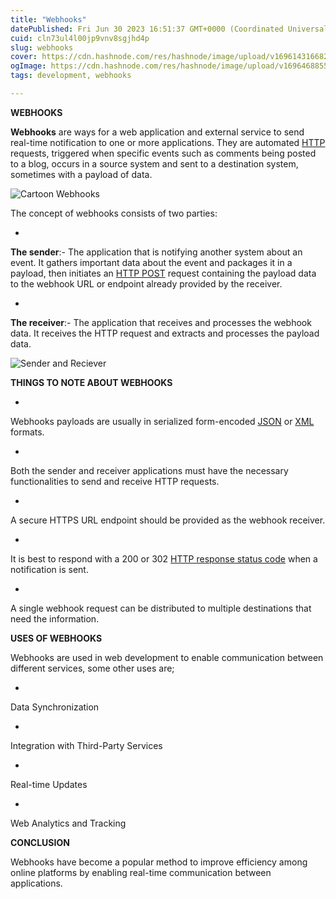 ```yaml
---
title: "Webhooks"
datePublished: Fri Jun 30 2023 16:51:37 GMT+0000 (Coordinated Universal Time)
cuid: cln73ul4l00jp9vnv8sgjhd4p
slug: webhooks
cover: https://cdn.hashnode.com/res/hashnode/image/upload/v1696143166823/f68d9373-1e23-4569-b34e-b7625098927f.jpeg
ogImage: https://cdn.hashnode.com/res/hashnode/image/upload/v1696468855552/70c2e2e0-31f9-4893-b6f6-8c6562617979.jpeg
tags: development, webhooks

---
```


**WEBHOOKS**

**Webhooks** are ways for a web application and external service to send real-time notification to one or more applications. They are automated [HTTP](https://www.freecodecamp.org/news/what-is-http/) requests, triggered when specific events such as comments being posted to a blog, occurs in a source system and sent to a destination system, sometimes with a payload of data.

![Cartoon Webhooks](https://cdn.hashnode.com/res/hashnode/image/upload/v1696143162941/5f7d7d44-a067-4946-9a95-a3e6a751bcb6.png)



The concept of webhooks consists of two parties:

- 
**The sender**:- The application that is notifying another system about an event. It gathers important data about the event and packages it in a payload, then initiates an [HTTP POST](https://developer.mozilla.org/en-US/docs/Web/HTTP/Methods/POST) request containing the payload data to the webhook URL or endpoint already provided by the receiver.

- 
**The receiver**:- The application that receives and processes the webhook data. It receives the HTTP request and extracts and processes the payload data.


![Sender and Reciever](https://cdn.hashnode.com/res/hashnode/image/upload/v1696143164851/af508b49-e27b-407f-9e10-e8f10623fd0d.png)




**THINGS TO NOTE ABOUT WEBHOOKS**

- 
Webhooks payloads are usually in serialized form-encoded [JSON](https://www.json.org/json-en.html) or [XML](https://aws.amazon.com/what-is/xml/#:~:text=Extensible%20Markup%20Language%20(XML)%20is,implemented%20for%20structured%20data%20management.) [](url)formats.

- 
Both the sender and receiver applications must have the necessary functionalities to send and receive HTTP requests.

- 
A secure HTTPS  URL endpoint should be provided as the webhook receiver.

- 
It is best to respond with a 200 or 302 [HTTP response status code](https://developer.mozilla.org/en-US/docs/Web/HTTP/Status) when a notification is sent.

- 
A single webhook request can be distributed to multiple destinations that need the information. 

**USES OF WEBHOOKS**

Webhooks are used in web development to enable communication between different services, some other uses are;

- 
Data Synchronization

- 
Integration with Third-Party Services

- 
Real-time Updates

- 
Web Analytics and Tracking


**CONCLUSION**

Webhooks have become a popular method  to improve efficiency among online platforms by enabling real-time communication between applications.